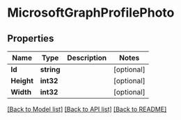 # MicrosoftGraphProfilePhoto

## Properties

Name | Type | Description | Notes
------------ | ------------- | ------------- | -------------
**Id** | **string** |  | [optional] 
**Height** | **int32** |  | [optional] 
**Width** | **int32** |  | [optional] 

[[Back to Model list]](../README.md#documentation-for-models) [[Back to API list]](../README.md#documentation-for-api-endpoints) [[Back to README]](../README.md)


